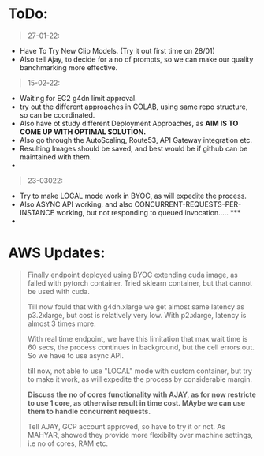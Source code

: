# ToDo:

> 27-01-22:
  - Have To Try New Clip Models. (Try it out first time on 28/01)
  - Also tell Ajay, to decide for a no of prompts, so we can make our quality banchmarking more effective.
> 15-02-22:

  - Waiting for EC2 g4dn limit approval.
  - try out the different approaches in COLAB, using same repo structure, so can be coordinated.
  - Also have ot study different Deployment Approaches, as **AIM IS TO COME UP WITH OPTIMAL SOLUTION.** 
  - Also go through the AutoScaling, Route53, API Gateway integration etc.
  - Resulting Images should be saved, and best would be if github can be maintained with them.
  - 
> 23-03022:

  - Try to make LOCAL mode work in BYOC, as will expedite the process.
  - Also ASYNC API working, and also CONCURRENT-REQUESTS-PER-INSTANCE working, but not responding to queued invocation..... ***
  - 



# AWS Updates:

> Finally endpoint deployed using BYOC extending cuda image, as failed with pytorch container. Tried sklearn container, but that cannot be used with cuda.
> 
> Till now fould that with g4dn.xlarge we get almost same latency as p3.2xlarge, but cost is relatively very low. With p2.xlarge, latency is almost 3 times more.
> 
> With real time endpoint, we have this limitation that max wait time is 60 secs, the process continues in background, but the cell errors out. So we have to use async API.
> 
> till now, not able to use "LOCAL" mode with custom container, but try to make it work, as will expedite the process by considerable margin.
> 
> **Discuss the no of cores functionality with AJAY, as for now restricte to use 1 core, as otherwise result in time cost. MAybe we can use them to handle concurrent requests.**
> 
> Tell AJAY, GCP account approved, so have to try it or not. As MAHYAR, showed they provide more flexibilty over machine settings, i.e no of cores, RAM etc.
> 





